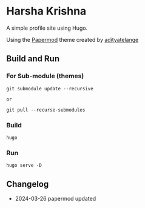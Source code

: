# Harsha Krishna

A simple profile site using Hugo. 

Using the [Papermod](https://github.com/adityatelange/hugo-PaperMod) theme created by [adityatelange](https://github.com/adityatelange)


## Build and Run

### For Sub-module (themes)

	git submodule update --recursive

	or

	git pull --recurse-submodules

### Build

	hugo

### Run

	hugo serve -D

## Changelog

- 2024-03-26 papermod updated
